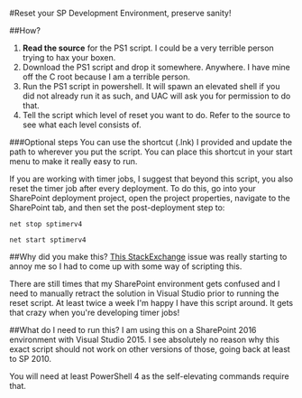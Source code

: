 #Reset your SP Development Environment, preserve sanity!

##How?
1. **Read the source** for the PS1 script. I could be a very terrible person trying to hax your boxen.
2. Download the PS1 script and drop it somewhere. Anywhere. I have mine off the C root because I am a terrible person.
3. Run the PS1 script in powershell. It will spawn an elevated shell if you did not already run it as such, and UAC will ask you for permission to do that.
4. Tell the script which level of reset you want to do. Refer to the source to see what each level consists of.

###Optional steps
You can use the shortcut (.lnk) I provided and update the path to wherever you put the script. You can place this shortcut in your start menu to make it really easy to run.

If you are working with timer jobs, I suggest that beyond this script, you also reset the timer job after every deployment. To do this, go into your SharePoint deployment project, open the project properties, navigate to the SharePoint tab, and then set the post-deployment step to:

`net stop sptimerv4`

`net start sptimerv4`

##Why did you make this?
[This StackExchange](http://sharepoint.stackexchange.com/a/195200/41382) issue was really starting to annoy me so I had to come up with some way of scripting this.

There are still times that my SharePoint environment gets confused and I need to manually retract the solution in Visual Studio prior to running the reset script. At least twice a week I'm happy I have this script around. It gets that crazy when you're developing timer jobs!

##What do I need to run this?
I am using this on a SharePoint 2016 environment with Visual Studio 2015. I see absolutely no reason why this exact script should not work on other versions of those, going back at least to SP 2010.

You will need at least PowerShell 4 as the self-elevating commands require that.
